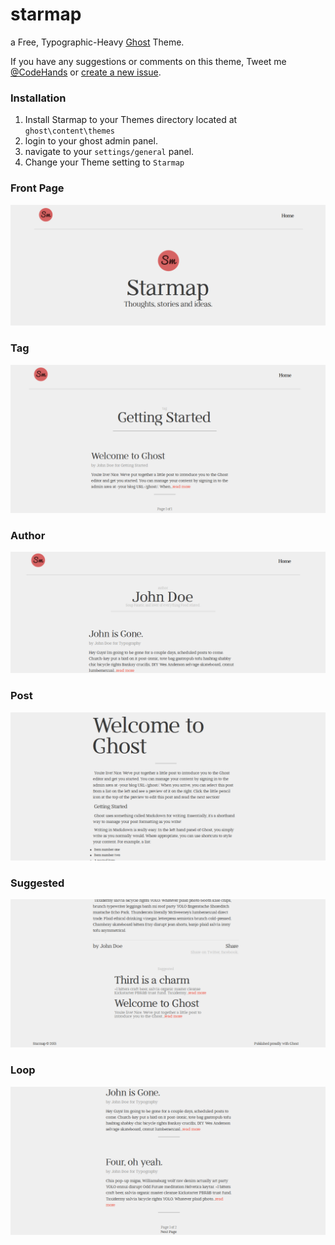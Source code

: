 # starmap
a Free, Typographic-Heavy [Ghost](http://ghost.org) Theme.

If you have any suggestions or comments on this theme, Tweet me [@CodeHands](https://twitter.com/CodeHands) or [create a new issue](https://github.com/DanielTamkin/starmap/issues).
### Installation
1. Install Starmap to your Themes directory located at `ghost\content\themes`
2. login to your ghost admin panel.
3. navigate to your `settings/general` panel.
4. Change your Theme setting to `Starmap`

### Front Page
![Starmap-FrontPage](screenshots/starmap-frontpage.png)

### Tag

![Starmap-Tag](screenshots/starmap-tag.png)
### Author

![Starmap-Author](screenshots/starmap-author.png)

### Post

![Starmap-Post](screenshots/starmap-post.png)
### Suggested

![Starmap-Suggested](screenshots/starmap-suggested.png)
### Loop

![Starmap-Loop](screenshots/starmap-loop.png)
